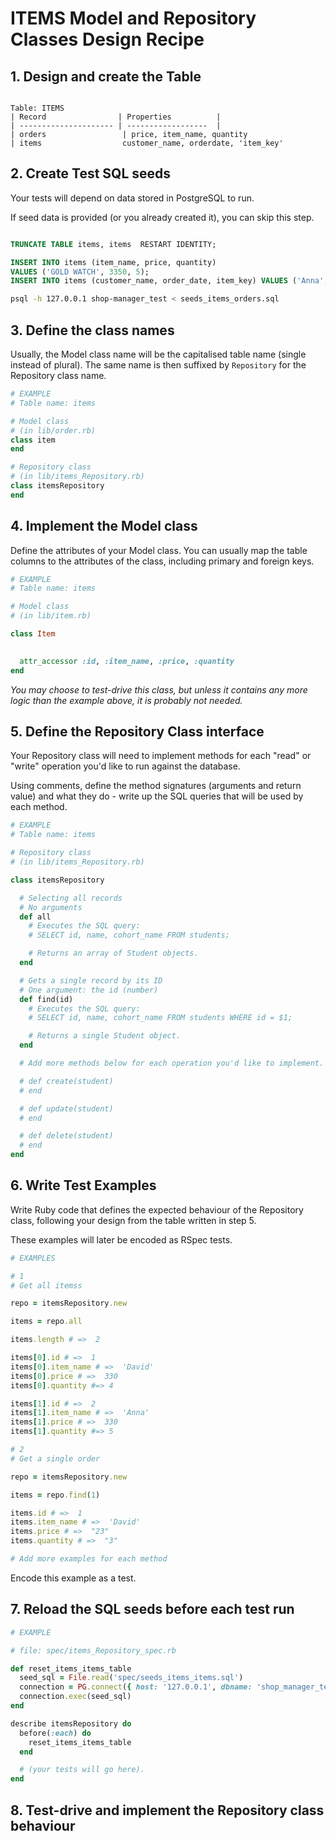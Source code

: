 # ITEMS Model and Repository Classes Design Recipe

## 1. Design and create the Table


```

Table: ITEMS
| Record                | Properties          |
| --------------------- | ------------------  |
| orders                 | price, item_name, quantity
| items                  customer_name, orderdate, 'item_key'
```

## 2. Create Test SQL seeds

Your tests will depend on data stored in PostgreSQL to run.

If seed data is provided (or you already created it), you can skip this step.

```sql

TRUNCATE TABLE items, items  RESTART IDENTITY;

INSERT INTO items (item_name, price, quantity) 
VALUES ('GOLD WATCH', 3350, 5);
INSERT INTO items (customer_name, order_date, item_key) VALUES ('Anna', 'May 2022', 1);
```

```bash
psql -h 127.0.0.1 shop-manager_test < seeds_items_orders.sql
```

## 3. Define the class names

Usually, the Model class name will be the capitalised table name (single instead of plural). The same name is then suffixed by `Repository` for the Repository class name.

```ruby
# EXAMPLE
# Table name: items

# Model class
# (in lib/order.rb)
class item
end

# Repository class
# (in lib/items_Repository.rb)
class itemsRepository
end
```

## 4. Implement the Model class

Define the attributes of your Model class. You can usually map the table columns to the attributes of the class, including primary and foreign keys.

```ruby
# EXAMPLE
# Table name: items

# Model class
# (in lib/item.rb)

class Item

  
  attr_accessor :id, :item_name, :price, :quantity
end

```

*You may choose to test-drive this class, but unless it contains any more logic than the example above, it is probably not needed.*

## 5. Define the Repository Class interface

Your Repository class will need to implement methods for each "read" or "write" operation you'd like to run against the database.

Using comments, define the method signatures (arguments and return value) and what they do - write up the SQL queries that will be used by each method.

```ruby
# EXAMPLE
# Table name: items

# Repository class
# (in lib/items_Repository.rb)

class itemsRepository

  # Selecting all records
  # No arguments
  def all
    # Executes the SQL query:
    # SELECT id, name, cohort_name FROM students;

    # Returns an array of Student objects.
  end

  # Gets a single record by its ID
  # One argument: the id (number)
  def find(id)
    # Executes the SQL query:
    # SELECT id, name, cohort_name FROM students WHERE id = $1;

    # Returns a single Student object.
  end

  # Add more methods below for each operation you'd like to implement.

  # def create(student)
  # end

  # def update(student)
  # end

  # def delete(student)
  # end
end
```

## 6. Write Test Examples

Write Ruby code that defines the expected behaviour of the Repository class, following your design from the table written in step 5.

These examples will later be encoded as RSpec tests.

```ruby
# EXAMPLES

# 1
# Get all itemss

repo = itemsRepository.new

items = repo.all

items.length # =>  2

items[0].id # =>  1
items[0].item_name # =>  'David'
items[0].price # =>  330
items[0].quantity #=> 4

items[1].id # =>  2
items[1].item_name # =>  'Anna'
items[1].price # =>  330
items[1].quantity #=> 5

# 2
# Get a single order

repo = itemsRepository.new

items = repo.find(1)

items.id # =>  1
items.item_name # =>  'David'
items.price # =>  "23"
items.quantity # =>  "3"

# Add more examples for each method
```

Encode this example as a test.

## 7. Reload the SQL seeds before each test run


```ruby
# EXAMPLE

# file: spec/items_Repository_spec.rb

def reset_items_items_table
  seed_sql = File.read('spec/seeds_items_items.sql')
  connection = PG.connect({ host: '127.0.0.1', dbname: 'shop_manager_test' })
  connection.exec(seed_sql)
end

describe itemsRepository do
  before(:each) do 
    reset_items_items_table
  end

  # (your tests will go here).
end
```

## 8. Test-drive and implement the Repository class behaviour
